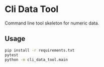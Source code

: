 
# Cli Data Tool

Command line tool skeleton for numeric data.

## Usage

```bash
pip install -r requirements.txt
pytest
python -m cli_data_tool.main
```
